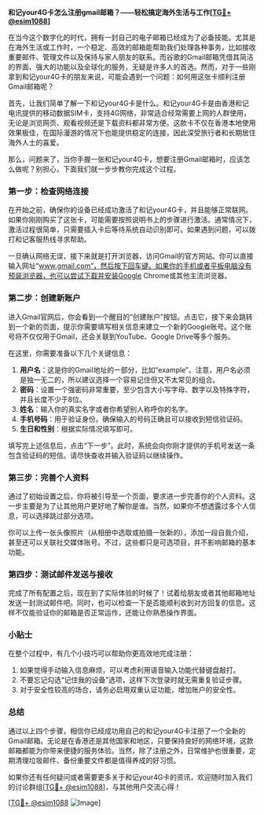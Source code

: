 **和记your4G卡怎么注册gmail邮箱？——轻松搞定海外生活与工作[[TG💪+ @esim1088](https://t.me/s/esim1088)]**

在当今这个数字化的时代，拥有一封自己的电子邮箱已经成为了必备技能。尤其是在海外生活或工作时，一个稳定、高效的邮箱能帮助我们处理各种事务，比如接收重要邮件、管理文件以及保持与家人朋友的联系。而谷歌的Gmail邮箱凭借其简洁的界面、强大的功能以及全球化的服务，无疑是许多人的首选。然而，对于一些刚拿到和记your4G卡的朋友来说，可能会遇到一个问题：如何用这张卡顺利注册Gmail邮箱呢？

首先，让我们简单了解一下和记your4G卡是什么。和记your4G卡是由香港和记电讯提供的移动数据SIM卡，支持4G网络，非常适合经常需要上网的人群使用，无论是浏览网页、观看视频还是下载资料都非常方便。这款卡不仅在香港本地使用效果极佳，在国际漫游的情况下也能提供稳定的连接，因此深受旅行者和长期居住海外人士的喜爱。

那么，问题来了，当你手握一张和记your4G卡，想要注册Gmail邮箱时，应该怎么做呢？别担心，下面我们就一步步教你完成这个过程。

### 第一步：检查网络连接

在开始之前，确保你的设备已经成功激活了和记your4G卡，并且能够正常联网。如果你刚刚购买了这张卡，可能需要按照说明书上的步骤进行激活。通常情况下，激活过程很简单，只需要插入卡后等待系统自动识别即可。如果遇到问题，可以拨打和记客服热线寻求帮助。

一旦确认网络无误，接下来就是打开浏览器，访问Gmail的官方网站。你可以直接输入网址“www.gmail.com”，然后按下回车键。如果你的手机或者平板电脑没有预装浏览器，也可以尝试下载并安装Google Chrome或其他主流浏览器。

### 第二步：创建新账户

进入Gmail官网后，你会看到一个醒目的“创建账户”按钮。点击它，接下来会跳转到一个新的页面，提示你需要填写相关信息来建立一个新的Google账号。这个账号将不仅仅用于Gmail，还会关联到YouTube、Google Drive等多个服务。

在这里，你需要准备以下几个关键信息：
1. **用户名**：这是你的Gmail地址的一部分，比如“example”。注意，用户名必须是独一无二的，所以建议选择一个容易记住但又不太常见的组合。
2. **密码**：设置一个强密码非常重要，至少包含大小写字母、数字以及特殊字符，并且长度不少于8位。
3. **姓名**：输入你的真实名字或者你希望别人称呼你的名字。
4. **手机号码**：用于验证身份。确保输入的号码正确且可以接收到短信验证码。
5. **生日和性别**：根据实际情况填写即可。

填写完上述信息后，点击“下一步”。此时，系统会向你刚才提供的手机号发送一条包含验证码的短信。请尽快查收并输入验证码以继续操作。

### 第三步：完善个人资料

通过了初始设置之后，你将被引导至一个页面，要求进一步完善你的个人资料。这一步主要是为了让其他用户更好地了解你是谁。当然，如果你不想透露过多个人信息，可以选择跳过部分选项。

你可以上传一张头像照片（从相册中选取或拍摄一张新的），添加一段自我介绍，甚至还可以关联社交媒体账号。不过，这些都只是可选项目，并不影响邮箱的基本功能。

### 第四步：测试邮件发送与接收

完成了所有配置之后，现在到了实际体验的时候了！试着给朋友或者其他邮箱地址发送一封测试邮件吧。同时，也可以检查一下是否能顺利收到对方回复的信息。这样不仅能验证你的邮箱是否正常运作，还能让你熟悉操作界面。

### 小贴士

在整个过程中，有几个小技巧可以帮助你更高效地完成注册：

1. 如果觉得手动输入信息麻烦，可以考虑利用语音输入功能代替键盘敲打。
2. 不要忘记勾选“记住我的设备”选项，这样下次登录时就无需重复验证步骤。
3. 对于安全性较高的场合，请务必启用双重认证功能，增加账户的安全性。

### 总结

通过以上四个步骤，相信你已经成功用自己的和记your4G卡注册了一个全新的Gmail邮箱。无论是在香港还是其他国家和地区，只要保持良好的网络环境，这款邮箱都能为你带来便捷的服务体验。当然，除了注册之外，日常维护也很重要，定期清理垃圾邮件、备份重要文件都是值得养成的好习惯。

如果你还有任何疑问或者需要更多关于和记your4G卡的资讯，欢迎随时加入我们的讨论群组[[TG💪+ @esim1088](https://t.me/s/esim1088)]，与其他用户交流心得！

[[TG💪+ @esim1088](https://t.me/s/esim1088) ![Image](https://i.postimg.cc/4NQfJmqS/Snipaste-2025-05-13-00-14-12.png)]